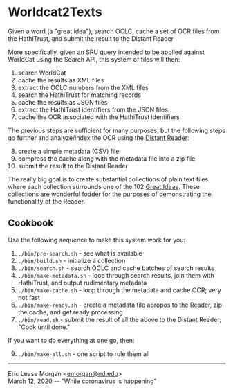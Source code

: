 # Worldcat2Texts

Given a word (a "great idea"), search OCLC, cache a set of OCR files from the HathiTrust, and submit the result to the Distant Reader

More specifically, given an SRU query intended to be applied against WorldCat using the Search API, this system of files will then:

   1. search WorldCat
   2. cache the results as XML files
   3. extract the OCLC numbers from the XML files
   4. search the HathiTrust for matching records
   5. cache the results as JSON files
   6. extract the HathiTrust identifiers from the JSON files
   7. cache the OCR associated with the HathiTrust identifiers

The previous steps are sufficient for many purposes, but the following steps go further and analyze/index the OCR using the [Distant Reader](https://distantreader.org):

   8. create a simple metadata (CSV) file
   9. compress the cache along with the metadata file into a zip file
  10. submit the result to the Distant Reader

The really big goal is to create substantial collections of plain text files where each collection surrounds one of the 102 [Great Ideas](https://www.thegreatideas.org). These collections are wonderful fodder for the purposes of demonstrating the functionality of the Reader.

## Cookbook

Use the following sequence to make this system work for you:

   1. `./bin/pre-search.sh` - see what is available
   2. `./bin/build.sh` - initialize a collection
   3. `./bin/search.sh` - search OCLC and cache batches of search results
   4. `./bin/make-metadata.sh` - loop through search results, join them with HathiTrust, and output rudimentary metadata
   6. `./bin/make-cache.sh` - loop through the metadata and cache OCR; very not fast
   7. `./bin/make-ready.sh` - create a metadata file apropos to the Reader, zip the cache, and get ready processing
   8. `./bin/read.sh` - submit the result of all the above to the Distant Reader; "Cook until done."

If you want to do everything at one go, then:

   9. `./bin/make-all.sh` - one script to rule them all

---
Eric Lease Morgan &lt;emorgan@nd.edu&gt;   
March 12, 2020 -- "While coronavirus is happening"
